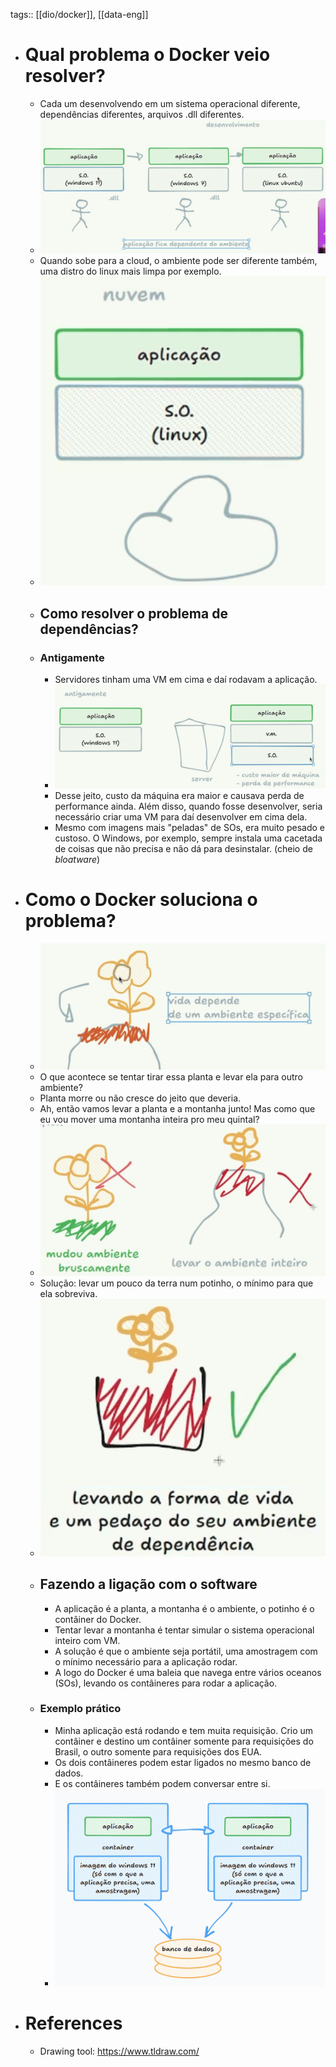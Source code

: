 tags:: [[dio/docker]], [[data-eng]]

- # Qual problema o Docker veio resolver?
	- Cada um desenvolvendo em um sistema operacional diferente, dependências diferentes, arquivos .dll diferentes.
	- ![image.png](../assets/image_1730242636239_0.png)
	- Quando sobe para a cloud, o ambiente pode ser diferente também, uma distro do linux mais limpa por exemplo.
	- ![image.png](../assets/image_1730242720069_0.png)
	- ## Como resolver o problema de dependências?
	- ### Antigamente
		- Servidores tinham uma VM em cima e daí rodavam a aplicação.
		- ![image.png](../assets/image_1730242848156_0.png)
		- Desse jeito, custo da máquina era maior e causava perda de performance ainda. Além disso, quando fosse desenvolver, seria necessário criar uma VM para daí desenvolver em cima dela.
		- Mesmo com imagens mais "peladas" de SOs, era muito pesado e custoso. O Windows, por exemplo, sempre instala uma cacetada de coisas que não precisa e não dá para desinstalar. (cheio de *bloatware*)
- # Como o Docker soluciona o problema?
	- ![image.png](../assets/image_1730243080830_0.png)
	- O que acontece se tentar tirar essa planta e levar ela para outro ambiente?
	- Planta morre ou não cresce do jeito que deveria.
	- Ah, então vamos levar a planta e a montanha junto! Mas como que eu vou mover uma montanha inteira pro meu quintal?
	- ![image.png](../assets/image_1730243205201_0.png)
	- Solução: levar um pouco da terra num potinho, o mínimo para que ela sobreviva.
	- ![image.png](../assets/image_1730243336059_0.png)
	- ## Fazendo a ligação com o software
		- A aplicação é a planta, a montanha é o ambiente, o potinho é o contâiner do Docker.
		- Tentar levar a montanha é tentar simular o sistema operacional inteiro com VM.
		- A solução é que o ambiente seja portátil, uma amostragem com o mínimo necessário para a aplicação rodar.
		- A logo do Docker é uma baleia que navega entre vários oceanos (SOs), levando os contâineres para rodar a aplicação.
	- ### Exemplo prático
		- Minha aplicação está rodando e tem muita requisição. Crio um contâiner e destino um contâiner somente para requisições do Brasil, o outro somente para requisições dos EUA.
		- Os dois contâineres podem estar ligados no mesmo banco de dados.
		- E os contâineres também podem conversar entre si.
		- ![image.png](../assets/image_1730244276531_0.png)
- # References
	- Drawing tool: https://www.tldraw.com/